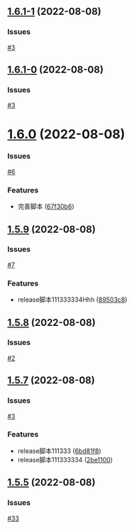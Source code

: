## [1.6.1-1](https://github.com/LucyHeres/canvas-mind/compare/v1.6.1-0...v1.6.1-1) (2022-08-08)

### Issues
[#3](https://github.com/LucyHeres/canvas-mind/issues/3)



## [1.6.1-0](https://github.com/LucyHeres/canvas-mind/compare/v1.6.0...v1.6.1-0) (2022-08-08)

### Issues
[#3](https://github.com/LucyHeres/canvas-mind/issues/3)



# [1.6.0](https://github.com/LucyHeres/canvas-mind/compare/v1.5.9...v1.6.0) (2022-08-08)

### Issues
[#6](https://github.com/LucyHeres/canvas-mind/issues/6)


### Features

* 完善脚本 ([67f30b6](https://github.com/LucyHeres/canvas-mind/commit/67f30b6414e37a2864b9876093d2bbe4a3828b4c))



## [1.5.9](https://github.com/LucyHeres/canvas-mind/compare/v1.5.8...v1.5.9) (2022-08-08)

### Issues
[#7](https://github.com/LucyHeres/canvas-mind/issues/7)


### Features

* release脚本111333334Hhh ([89503c8](https://github.com/LucyHeres/canvas-mind/commit/89503c879a262f091981cf8afad1eac1811abde5))



## [1.5.8](https://github.com/LucyHeres/canvas-mind/compare/v1.5.7...v1.5.8) (2022-08-08)

### Issues
[#2](https://github.com/LucyHeres/canvas-mind/issues/2)



## [1.5.7](https://github.com/LucyHeres/canvas-mind/compare/v1.5.6...v1.5.7) (2022-08-08)

### Issues
[#3](https://github.com/LucyHeres/canvas-mind/issues/3)


### Features

* release脚本111333 ([6bd81f8](https://github.com/LucyHeres/canvas-mind/commit/6bd81f8b6c20610219f897a1c667902b255b3e71))
* release脚本111333334 ([2be1100](https://github.com/LucyHeres/canvas-mind/commit/2be1100fd7746db065021718e39621338c737d13))



## [1.5.5](https://github.com/LucyHeres/canvas-mind/compare/v1.5.6...v1.5.5) (2022-08-08)





### Issues
[#33](https://github.com/LucyHeres/canvas-mind/issues/33)